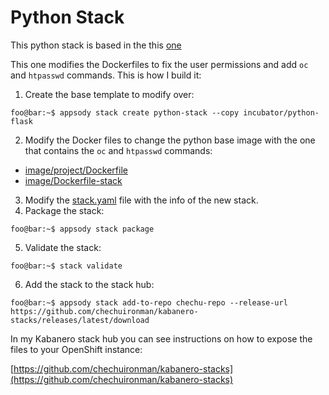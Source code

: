 # Python Stack 

This python stack is based in the this [one](https://github.com/appsody/stacks/tree/master/incubator/python-flask)

This one modifies the Dockerfiles to fix the user permissions and add `oc` and `htpasswd` commands. This is how I build it:

1. Create the base template to modify over:

```console 
foo@bar:~$ appsody stack create python-stack --copy incubator/python-flask
```
2. Modify the Docker files to change the python base image with the one that contains the `oc` and `htpasswd` commands: 
- [image/project/Dockerfile](https://github.com/chechuironman/kabanero-python-stack/blob/master/image/project/Dockerfile) 
- [image/Dockerfile-stack](https://github.com/chechuironman/kabanero-python-stack/blob/master/image/Dockerfile-stack)
3. Modify the [stack.yaml](https://github.com/chechuironman/kabanero-python-stack/blob/master/stack.yaml) file with the info of the new stack.
4. Package the stack:

```console 
foo@bar:~$ appsody stack package
```

5. Validate the stack:

```console 
foo@bar:~$ stack validate
```

6. Add the stack to the stack hub:

```console 
foo@bar:~$ appsody stack add-to-repo chechu-repo --release-url https://github.com/chechuironman/kabanero-stacks/releases/latest/download
```

In my Kabanero stack hub you can see instructions on how to expose the files to your OpenShift instance:

[https://github.com/chechuironman/kabanero-stacks](https://github.com/chechuironman/kabanero-stacks)
